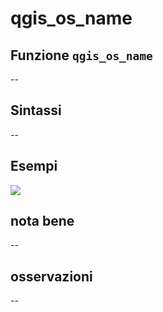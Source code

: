 # qgis\_os\_name

## Funzione `qgis_os_name`

--

## Sintassi

--

## Esempi

![](https://github.com/pigreco/HfcQGIS/tree/852bbb62a0d5b7739914d4de0ea5b1ebbb5d81d1/img/variabili/qgis_os_name/qgis_os_name1.png)

## nota bene

--

## osservazioni

--

